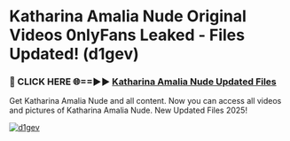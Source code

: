 # Katharina Amalia Nude Original Videos 0nlyFans Leaked - Files Updated! (d1gev)

<h3>🔴 CLICK HERE 🌐==►► <a href="https://tinyurl.com/4mcuefdz" rel="nofollow">Katharina Amalia Nude Updated Files</a></h3>

Get Katharina Amalia Nude and all content. Now you can access all videos and pictures of Katharina Amalia Nude. New Updated Files 2025!

[![d1gev](https://i.imgur.com/StAQSOY.gif)](https://tinyurl.com/4mcuefdz)
